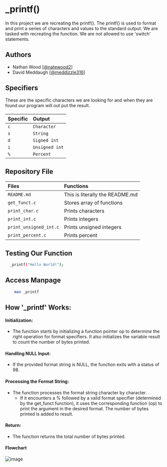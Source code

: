 # _printf()

In this project we are recreating the printf(). The printf() is used to format and print a series of characters and values to the standard output. We are tasked with recreating the function. We are not allowed to use 'switch' statements. 


## Authors

- Nathan Wood [[@natewood2](https://www.github.com/natewood2)]
- David Meddaugh [[@meddizzle316](https://www.github.com/meddizzle316)]

## Specifiers
These are the specific characters we are looking for and when they are found our program will out put the result.
#### 
| Specific | Output    |
| :-------- | :------- |
| `c` | `Character` | 
|  `s`|  `String` |
|`d`|  `Signed int` |
|`i`|`Unsigned int`|
| `%`| `Percent` |


## Repository File

####
| Files | Functions |
| :----- | :------- |
|   `README.md`     |This is literally the README.md   |
|    `get_funct.c`  |  Stores array of functions |
|   `print_char.c` | Prints characters |
| `print_int.c` | Prints integers |
| `print_unsigned_int.c` | Prints unsigned integers|
| `print_percent.c` | Prints percent|

## Testing Our Function



```bash
  _printf("Hello World!");
```
## Access Manpage
```bash
    man _printf
```

## How '_printf' Works:

#### Initialization:

- The function starts by initializing a function pointer op to determine the right operation for format specifiers. It also initializes the variable result to count the number of bytes printed.

#### Handling NULL Input:

- If the provided format string is NULL, the function exits with a status of 98.

#### Processing the Format String: 

- The function processes the format string character by character. 
  - If it encounters a % followed by a valid format specifier (determined by the get_funct function), it uses the corresponding function (op) to print the argument in the desired format. The number of bytes printed is added to result.

#### Return:
- The function returns the total number of bytes printed.

#### Flowchart
![image](https://github.com/natewood2/holbertonschool-printf/assets/143881431/118ba42b-ccba-4ba8-8537-c1985469366e)
